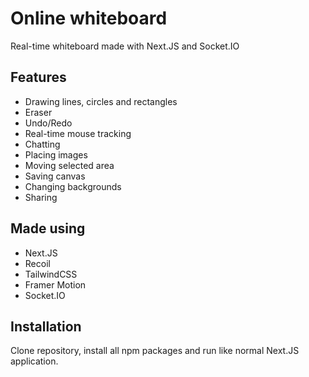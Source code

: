 # Online whiteboard

Real-time whiteboard made with Next.JS and Socket.IO
## Features

- Drawing lines, circles and rectangles
- Eraser
- Undo/Redo
- Real-time mouse tracking
- Chatting
- Placing images
- Moving selected area
- Saving canvas
- Changing backgrounds
- Sharing
## Made using
- Next.JS
- Recoil
- TailwindCSS
- Framer Motion
- Socket.IO

## Installation
Clone repository, install all npm packages and run like normal Next.JS application.
